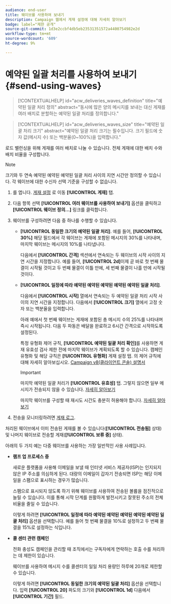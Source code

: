 ```yaml
---
audience: end-user
title: 웨이브를 사용하여 보내기
description: Campaign 웹에서 게재 설정에 대해 자세히 알아보기
badge: label="제한 공개"
source-git-commit: 1d3e2ccbf4db5eb23531351572a4400754982e2d
workflow-type: tm+mt
source-wordcount: '609'
ht-degree: 9%

---
```



# 예약된 일괄 처리를 사용하여 보내기 {#send-using-waves}

>[!CONTEXTUALHELP]
>id="acw_deliveries_waves_definition"
>title="예약된 일괄 처리 정의"
>abstract="동시에 많은 양의 메시지를 보내는 대신 게재를 여러 배치로 분할하는 예약된 일괄 처리를 정의합니다."

>[!CONTEXTUALHELP]
>id="acw_deliveries_waves_size"
>title="예약된 일괄 처리 크기"
>abstract="예약된 일괄 처리 크기는 필수입니다. 크기 필드에 숫자 값(메시지 수) 또는 백분율(0~100%)을 입력합니다."

로드 밸런싱을 위해 게재를 여러 배치로 나눌 수 있습니다. 전체 게재에 대한 배치 수와 배치 비율을 구성합니다.

>[!NOTE]
>
>크기와 두 연속 예약된 예약된 예약된 일괄 처리 사이의 지연 시간만 정의할 수 있습니다. 각 웨이브에 대한 수신자 선택 기준을 구성할 수 없습니다.

1. 를 엽니다. [게재 설정](delivery-settings.md#retries) 로 이동 **[!UICONTROL 게재]** 탭.
1. 다음 항목 선택 **[!UICONTROL 여러 웨이브를 사용하여 보내기]** 옵션을 클릭하고 **[!UICONTROL 웨이브 정의...]** 링크를 클릭합니다.

1. 웨이브를 구성하려면 다음 중 하나를 수행할 수 있습니다.

   * **[!UICONTROL 동일한 크기의 예약된 일괄 처리]**. 예를 들어, **[!UICONTROL 30%]** 해당 필드에서 각 웨이브는 게재에 포함된 메시지의 30%를 나타내며, 마지막 웨이브는 메시지의 10%를 나타냅니다.

     다음에서 **[!UICONTROL 간격]** 섹션에서 연속되는 두 웨이브의 시작 사이의 지연 시간을 지정합니다. 예를 들어, **[!UICONTROL 2d]**&#x200B;이제 곧 바로 첫 번째 물결이 시작될 것이고 두 번째 물결이 이틀 만에, 세 번째 물결이 나흘 만에 시작될 것이다.

   * **[!UICONTROL 일정에 따라 예약된 예약된 예약된 예약된 예약된 일괄 처리]**.

     다음에서 **[!UICONTROL 시작]** 열에서 연속되는 두 예약된 일괄 처리 시작 사이의 지연 시간을 지정합니다. 다음에서 **[!UICONTROL 크기]** 열에서 고정 숫자 또는 백분율을 입력합니다.

     아래 예에서 첫 번째 웨이브는 게재에 포함된 총 메시지 수의 25%를 나타내며 즉시 시작됩니다. 다음 두 파동은 배달을 완료하고 6시간 간격으로 시작하도록 설정된다.

     특정 유형화 제어 규칙, **[!UICONTROL 예약된 일괄 처리 확인]**&#x200B;를 사용하면 게재 유효성 검사 제한 전에 마지막 웨이브가 계획되도록 할 수 있습니다. 캠페인 유형화 및 해당 규칙은 **[!UICONTROL 유형화]** 게재 설정 탭. 의 제어 규칙에 대해 자세히 알아보십시오. [Campaign v8(클라이언트 콘솔) 설명서](https://experienceleague.adobe.com/docs/campaign/automation/campaign-optimization/control-rules.html)

     >[!IMPORTANT]
     >
     >마지막 예약된 일괄 처리가 **[!UICONTROL 유효성]** 탭. 그렇지 않으면 일부 메시지가 전송되지 않을 수 있습니다. [자세히 알아보기](delivery-settings.md#validity)
     >
     >마지막 웨이브를 구성할 때 재시도 시간도 충분히 허용해야 합니다. [자세히 알아보기](delivery-settings.md#retries)

1. 전송을 모니터링하려면 [게재 로그](../monitor/delivery-logs.md).

처리된 웨이브에서 이미 전송된 게재를 볼 수 있습니다(**[!UICONTROL 전송됨]** 상태) 및 나머지 웨이브로 전송할 게재(**[!UICONTROL 보류 중]** 상태).

아래의 두 가지 예는 다중 웨이브를 사용하는 가장 일반적인 사용 사례입니다.

* **램프 업 프로세스 중**

  새로운 플랫폼을 사용해 이메일을 보낼 때 인터넷 서비스 제공자(ISP)는 인지되지 않은 IP 주소를 의심하게 된다. 대량의 이메일이 갑자기 전송되면 ISP는 해당 이메일을 스팸으로 표시하는 경우가 많습니다.

  스팸으로 표시되지 않도록 하기 위해 웨이브를 사용하여 전송된 볼륨을 점진적으로 늘릴 수 있습니다. 이를 통해 시작 단계를 원활하게 발전시키고 잘못된 주소의 전체 비율을 줄일 수 있습니다.

  이렇게 하려면 **[!UICONTROL 일정에 따라 예약된 예약된 예약된 예약된 예약된 일괄 처리]** 옵션을 선택합니다. 예를 들어 첫 번째 물결을 10%로 설정하고 두 번째 물결을 15%로 설정하는 식입니다.

* **콜 센터 관련 캠페인**

  전화 충성도 캠페인을 관리할 때 조직에서는 구독자에게 연락하는 호출 수를 처리하는 데 제한이 있습니다.

  웨이브를 사용하여 메시지 수를 콜센터의 일일 처리 용량인 하루에 20개로 제한할 수 있습니다.

  이렇게 하려면 **[!UICONTROL 동일한 크기의 예약된 일괄 처리]** 옵션을 선택합니다. 입력 **[!UICONTROL 20]** 파도의 크기와 **[!UICONTROL 1d]** 다음에서 **[!UICONTROL 기간]** 필드.